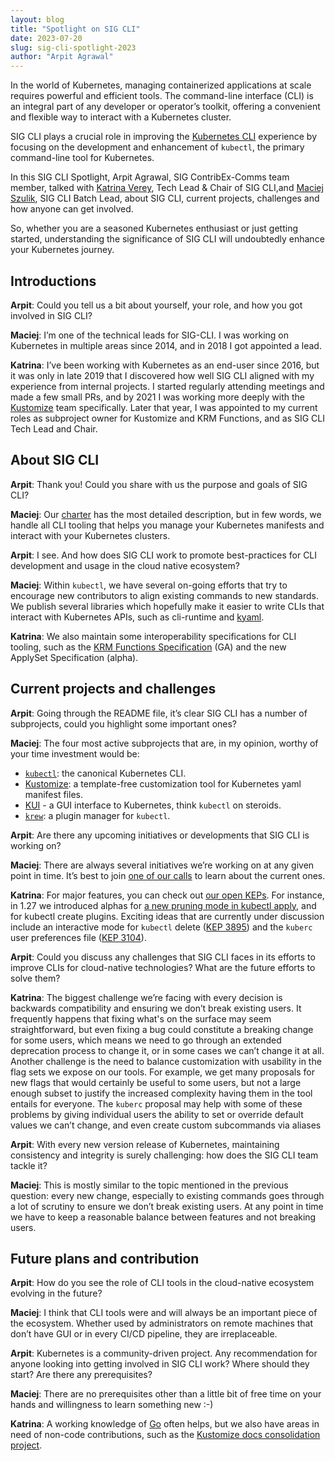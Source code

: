 ```yaml
---
layout: blog
title: "Spotlight on SIG CLI"
date: 2023-07-20
slug: sig-cli-spotlight-2023
author: "Arpit Agrawal"
---
```


In the world of Kubernetes, managing containerized applications at
scale requires powerful and efficient tools. The command-line
interface (CLI) is an integral part of any developer or operator’s
toolkit, offering a convenient and flexible way to interact with a
Kubernetes cluster.

SIG CLI plays a crucial role in improving the [Kubernetes
CLI](https://github.com/kubernetes/community/tree/master/sig-cli)
experience by focusing on the development and enhancement of
`kubectl`, the primary command-line tool for Kubernetes.

In this SIG CLI Spotlight, Arpit Agrawal, SIG ContribEx-Comms team
member, talked with [Katrina Verey](https://github.com/KnVerey), Tech
Lead & Chair of SIG CLI,and [Maciej
Szulik](https://github.com/soltysh), SIG CLI Batch Lead, about SIG
CLI, current projects, challenges and how anyone can get involved.

So, whether you are a seasoned Kubernetes enthusiast or just getting
started, understanding the significance of SIG CLI will undoubtedly
enhance your Kubernetes journey.

## Introductions

**Arpit**: Could you tell us a bit about yourself, your role, and how
you got involved in SIG CLI?

**Maciej**: I’m one of the technical leads for SIG-CLI. I was working
on Kubernetes in multiple areas since 2014, and in 2018 I got
appointed a lead.

**Katrina**: I’ve been working with Kubernetes as an end-user since
2016, but it was only in late 2019 that I discovered how well SIG CLI
aligned with my experience from internal projects. I started regularly
attending meetings and made a few small PRs, and by 2021 I was working
more deeply with the
[Kustomize](https://github.com/kubernetes-sigs/kustomize) team
specifically. Later that year, I was appointed to my current roles as
subproject owner for Kustomize and KRM Functions, and as SIG CLI Tech
Lead and Chair.

## About SIG CLI

**Arpit**: Thank you! Could you share with us the purpose and goals of SIG CLI?

**Maciej**: Our
[charter](https://github.com/kubernetes/community/tree/master/sig-cli/)
has the most detailed description, but in few words, we handle all CLI
tooling that helps you manage your Kubernetes manifests and interact
with your Kubernetes clusters.

**Arpit**: I see. And how does SIG CLI work to promote best-practices
for CLI development and usage in the cloud native ecosystem?

**Maciej**: Within `kubectl`, we have several on-going efforts that
try to encourage new contributors to align existing commands to new
standards. We publish several libraries which hopefully make it easier
to write CLIs that interact with Kubernetes APIs, such as cli-runtime
and
[kyaml](https://github.com/kubernetes-sigs/kustomize/tree/master/kyaml).

**Katrina**: We also maintain some interoperability specifications for
CLI tooling, such as the [KRM Functions
Specification](https://github.com/kubernetes-sigs/kustomize/blob/master/cmd/config/docs/api-conventions/functions-spec.md)
(GA) and the new ApplySet
Specification
(alpha).

## Current projects and challenges

**Arpit**: Going through the README file, it’s clear SIG CLI has a
number of subprojects, could you highlight some important ones?

**Maciej**: The four most active subprojects that are, in my opinion,
worthy of your time investment would be:

* [`kubectl`](https://github.com/kubernetes/kubectl):  the canonical Kubernetes CLI.
* [Kustomize](https://github.com/kubernetes-sigs/kustomize): a
  template-free customization tool for Kubernetes yaml manifest files.
* [KUI](https://kui.tools) - a GUI interface to Kubernetes, think
   `kubectl` on steroids.
* [`krew`](https://github.com/kubernetes-sigs/krew): a plugin manager for `kubectl`.

**Arpit**: Are there any upcoming initiatives or developments that SIG
CLI is working on?

**Maciej**: There are always several initiatives we’re working on at
any given point in time. It’s best to join [one of our
calls](https://github.com/kubernetes/community/tree/master/sig-cli/#meetings)
to learn about the current ones.

**Katrina**: For major features, you can check out [our open
KEPs](https://www.kubernetes.dev/resources/keps/). For instance, in
1.27 we introduced alphas for [a new pruning mode in kubectl
apply](https://kubernetes.io/blog/2023/05/09/introducing-kubectl-applyset-pruning/),
and for kubectl create plugins. Exciting ideas that are currently
under discussion include an interactive mode for `kubectl` delete
([KEP
3895](https://kubernetes.io/blog/2023/05/09/introducing-kubectl-applyset-pruning))
and the `kuberc` user preferences file ([KEP
3104](https://kubernetes.io/blog/2023/05/09/introducing-kubectl-applyset-pruning)).

**Arpit**: Could you discuss any challenges that SIG CLI faces in its
efforts to improve CLIs for cloud-native technologies? What are the
future efforts to solve them?

**Katrina**: The biggest challenge we’re facing with every decision is
backwards compatibility and ensuring we don’t break existing users. It
frequently happens that fixing what's on the surface may seem
straightforward, but even fixing a bug could constitute a breaking
change for some users, which means we need to go through an extended
deprecation process to change it, or in some cases we can’t change it
at all. Another challenge is the need to balance customization with
usability in the flag sets we expose on our tools. For example, we get
many proposals for new flags that would certainly be useful to some
users, but not a large enough subset to justify the increased
complexity having them in the tool entails for everyone. The `kuberc`
proposal may help with some of these problems by giving individual
users the ability to set or override default values we can’t change,
and even create custom subcommands via aliases

**Arpit**: With every new version release of Kubernetes, maintaining
consistency and integrity is surely challenging: how does the SIG CLI
team tackle it?

**Maciej**: This is mostly similar to the topic mentioned in the
previous question: every new change, especially to existing commands
goes through a lot of scrutiny to ensure we don’t break existing
users. At any point in time we have to keep a reasonable balance
between features and not breaking users.

## Future plans and contribution

**Arpit**: How do you see the role of CLI tools in the cloud-native
ecosystem evolving in the future?

**Maciej**: I think that CLI tools were and will always be an
important piece of the ecosystem. Whether used by administrators on
remote machines that don’t have GUI or in every CI/CD pipeline, they
are irreplaceable.

**Arpit**: Kubernetes is a community-driven project. Any
recommendation for anyone looking into getting involved in SIG CLI
work? Where should they start? Are there any prerequisites?

**Maciej**: There are no prerequisites other than a little bit of free
time on your hands and willingness to learn something new :-)

**Katrina**: A working knowledge of [Go](https://go.dev/) often helps,
but we also have areas in need of non-code contributions, such as the
[Kustomize docs consolidation
project](https://github.com/kubernetes-sigs/kustomize/issues/4338).
